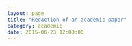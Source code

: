 ```yaml
---
layout: page
title: "Redaction of an academic paper"
category: academic
date: 2015-06-23 12:00:00
---
```



